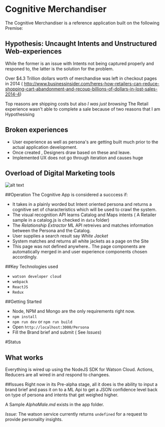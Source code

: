 # Cognitive Merchandiser
The Cognitive Merchandiser is a reference application built on the following Premise:

## Hypothesis: Uncaught Intents and Unstructured Web-experiences
While the former is an issue with Intents not being captured properly and responed to, the latter is the solution for the problem. 

Over $4.3 Trillion dollars worth of merchandise was left in checkout pages in 2014 ( http://www.businessinsider.com/heres-how-retailers-can-reduce-shopping-cart-abandonment-and-recoup-billions-of-dollars-in-lost-sales-2014-4)

Top reasons are shipping costs but also _I was just browsing_ The Retail experience wasn't able to complete a sale because of two reasons that I am Hypothesising

## Broken experiences
* User experience as well as persona's are getting built much prior to the actual application development.
* Once created , Designers draw based on these and leave.
* Implemented UX does not go through iteration and causes huge 

## Overload of Digital Marketing tools
![alt text](http://cdn.chiefmartec.com/wp-content/uploads/2016/03/marketing_technology_landscape_2016_3000px.jpg "Logo Title Text 1")

##Operation
The Cognitive App  is considered a succcess if:
* It takes in a plainly worded but Intent oriented persona and returns a cognitive set of characteristics which will be used to crawl the system.
* The visual recognition API learns Catalog and Maps intents ( A Retailer sample in a catalog.js is checked in `data` folder)
* The _Relationship Extractor_ ML API retreives and matches information between the Persona and the Catalog.
* User supplies a search result say _White Jacket_
* System matches and returns all white jackets as a page on the Site
* This page was not defined anywhere.. The page components are automatically merged in and user experience components chosen accordingly.

##Key Technologies used
* `watson developer cloud`
* `webpack`
* `ReactJS`
* `Redux`

##Getting Started
* Node, NPM and Mongo are the only requirements right now.
* `npm install`
* `npm run dev` or `npm run build`
* Open `http://localhost:3000/Persona`
* Fill the Brand brief and submit ( See _Issues_)

#Status
## What works
Everything is wired up using the NodeJS SDK for Watson Cloud.
Actions, Reducers are all wired in and respond to changees.

##Issues
Right now in its Pre-alpha stage, all it does is the ability to input a brand brief and pass it on to a ML Api to get a JSON confidence level back on type of persona and intents that get weighed higher.

A Sample _AlphaMale.md_ exists in the app folder. 

*Issue:* The watson service currently returns `undefined` for a request to provide personality insights.



